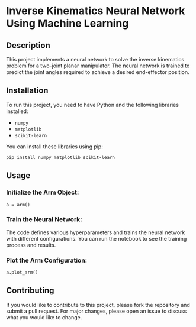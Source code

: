 # Inverse Kinematics Neural Network Using Machine Learning

## Description

This project implements a neural network to solve the inverse kinematics problem for a two-joint planar manipulator. The neural network is trained to predict the joint angles required to achieve a desired end-effector position.

## Installation

To run this project, you need to have Python and the following libraries installed:
- `numpy`
- `matplotlib`
- `scikit-learn`

You can install these libraries using pip:

`pip install numpy matplotlib scikit-learn`

## Usage

### Initialize the Arm Object:

`a = arm()`

### Train the Neural Network:

The code defines various hyperparameters and trains the neural network with different configurations. You can run the notebook to see the training process and results.

### Plot the Arm Configuration:

`a.plot_arm()`

## Contributing

If you would like to contribute to this project, please fork the repository and submit a pull request. For major changes, please open an issue to discuss what you would like to change.
